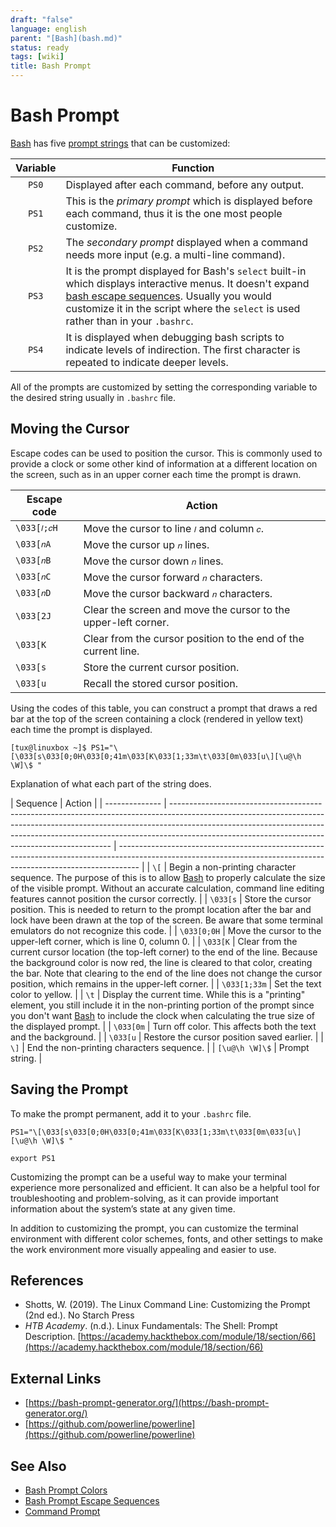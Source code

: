 ```yaml
---
draft: "false"
language: english
parent: "[Bash](bash.md)"
status: ready
tags: [wiki]
title: Bash Prompt
---
```


# Bash Prompt

[Bash](bash.md) has five [prompt strings](command-prompt.md) that can be customized:

| Variable | Function                                                                                                                                                                                                                                                                    |
| :------: | --------------------------------------------------------------------------------------------------------------------------------------------------------------------------------------------------------------------------------------------------------------------------- |
|  `PS0`   | Displayed after each command, before any output.                                                                                                                                                                                                                            |
|  `PS1`   | This is the _primary prompt_ which is displayed before each command, thus it is the one most people customize.                                                                                                                                                              |
|  `PS2`   | The _secondary prompt_ displayed when a command needs more input (e.g. a multi-line command).                                                                                                                                                                               |
|  `PS3`   | It is the prompt displayed for Bash's `select` built-in which displays interactive menus. It doesn't expand [bash escape sequences](Bash%20Prompt%20Escape%20Sequences%5C). Usually you would customize it in the script where the `select` is used rather than in your `.bashrc`. |
|  `PS4`   | It is displayed when debugging bash scripts to indicate levels of indirection. The first character is repeated to indicate deeper levels.                                                                                                                                   |

All of the prompts are customized by setting the corresponding variable to the desired string usually in `.bashrc` file.

## Moving the Cursor

Escape codes can be used to position the cursor. This is commonly used to provide a clock or some other kind of information at a different location on the screen, such as in an upper corner each time the prompt is drawn.

| Escape code | Action                                                         |
| ----------- | -------------------------------------------------------------- |
| `\033[𝑙;𝑐H` | Move the cursor to line `𝑙` and column `𝑐`.                    |
| `\033[𝑛A`   | Move the cursor up `𝑛` lines.                                  |
| `\033[𝑛B`   | Move the cursor down `𝑛` lines.                                |
| `\033[𝑛C`   | Move the cursor forward `𝑛` characters.                        |
| `\033[𝑛D`   | Move the cursor backward `𝑛` characters.                       |
| `\033[2J`   | Clear the screen and move the cursor to the upper-left corner. |
| `\033[K`    | Clear from the cursor position to the end of the current line. |
| `\033[s`    | Store the current cursor position.                             |
| `\033[u`    | Recall the stored cursor position.                             |

Using the codes of this table, you can construct a prompt that draws a red bar at the top of the screen containing a clock (rendered in yellow text) each time the prompt is displayed.

```
[tux@linuxbox ~]$ PS1="\[\033[s\033[0;0H\033[0;41m\033[K\033[1;33m\t\033[0m\033[u\][\u@\h \W]\$ "
```

Explanation of what each part of the string does.

| Sequence       | Action                                                                                                                                                                                                                                                                                                    |
| -------------- | --------------------------------------------------------------------------------------------------------------------------------------------------------------------------------------------------------------------------------------------------------------------------------------------------------- | ----------------------------------------------------------------------------------------------------------------------------------------------------------------- |
| `\[`           | Begin a non-printing character sequence. The purpose of this is to allow [ Bash](asd%20bash%20%20%20%20%20%20%20%20%20%20%20%20%20%20%20%20%20%20%20%20%20%20%20%20%20%20%20%20%20%20%20%20%20%20%20%20%20%20%20%20%20%20%20%20%20%20%20%20%20%20%20%20%20%20%20%20%20%20%20%20%20%20%20%20%20%20%20%20%20%20%20%20%20%20%20%20%20%20%20%20%20%20%20%20%20%20%20%20%20%20%20%20%20%20%20%20%20%20%20%20%20%20%20%20%20%20%20%20%20%20%20%20%20%20%20%20%20%20%20%20%20%20%20%20%20%20%20%20%20%20%20%20%20%20%20%20%20%20%20%20%20%20%20%20%20%20%20%20%20%20%20%20%20%20%20%20%20%20%20%20%20%20%20%20%20%20%20%20%20%20%20%20%20%20%20%20%20%20%20%20%20%20%20%20%20%20%20%20%20%20%20%20%20%20%20%20%20%20%20%20%20%20%20%20%20%20%20%20%20%20%20%20%20%20%20) to properly calculate the size of the visible prompt. Without an accurate calculation, command line editing features cannot position the cursor correctly. |
| `\033[s`       | Store the cursor position. This is needed to return to the prompt location after the bar and lock have been drawn at the top of the screen. Be aware that some terminal emulators do not recognize this code.                                                                                             |
| `\033[0;0H`    | Move the cursor to the upper-left corner, which is line 0, column 0.                                                                                                                                                                                                                                      |
| `\033[K`       | Clear from the current cursor location (the top-left corner) to the end of the line. Because the background color is now red, the line is cleared to that color, creating the bar. Note that clearing to the end of the line does not change the cursor position, which remains in the upper-left corner. |
| `\033[1;33m`   | Set the text color to yellow.                                                                                                                                                                                                                                                                             |
| `\t`           | Display the current time. While this is a "printing" element, you still include it in the non-printing portion of the prompt since you don't want [ Bash](asd%20bash%20%20%20%20%20%20%20%20%20%20%20%20%20%20%20%20%20%20%20%20%20%20%20%20%20%20%20%20%20%20%20%20%20%20%20%20%20%20%20%20%20%20%20%20%20%20%20%20%20%20%20%20%20%20%20%20%20%20%20%20%20%20%20%20%20%20%20%20%20%20%20%20%20%20%20%20%20%20%20%20%20%20%20%20%20%20%20%20%20%20%20%20%20%20%20%20%20%20%20%20%20%20%20%20%20%20%20%20%20%20%20%20%20%20%20%20%20%20%20%20%20%20%20%20%20%20%20%20%20%20%20%20%20%20%20%20%20%20%20%20%20%20) to include the clock when calculating the true size of the displayed prompt.                                                                               |
| `\033[0m`      | Turn off color. This affects both the text and the background.                                                                                                                                                                                                                                            |
| `\033[u`       | Restore the cursor position saved earlier.                                                                                                                                                                                                                                                                |
| `\]`           | End the non-printing characters sequence.                                                                                                                                                                                                                                                                 |
| `[\u@\h \W]\$` | Prompt string.                                                                                                                                                                                                                                                                                            |

## Saving the Prompt

To make the prompt permanent, add it to your `.bashrc` file.

```
PS1="\[\033[s\033[0;0H\033[0;41m\033[K\033[1;33m\t\033[0m\033[u\][\u@\h \W]\$ "

export PS1
```

Customizing the prompt can be a useful way to make your terminal experience more personalized and efficient. It can also be a helpful tool for troubleshooting and problem-solving, as it can provide important information about the system’s state at any given time.

In addition to customizing the prompt, you can customize the terminal environment with different color schemes, fonts, and other settings to make the work environment more visually appealing and easier to use.

## References

- Shotts, W. (2019). <span class="reference-title">The Linux Command Line: Customizing the Prompt (2nd ed.)</span>. No Starch Press
- _HTB Academy_. (n.d.). <span class="reference-title">Linux Fundamentals: The Shell: Prompt Description</span>. [https://academy.hackthebox.com/module/18/section/66](https://academy.hackthebox.com/module/18/section/66)

## External Links

- [https://bash-prompt-generator.org/](https://bash-prompt-generator.org/)
- [https://github.com/powerline/powerline](https://github.com/powerline/powerline)

## See Also

- [Bash Prompt Colors](bash-prompt-colors.md)
- [Bash Prompt Escape Sequences](bash-prompt-escape-sequences.md)
- [Command Prompt](command-prompt.md)
